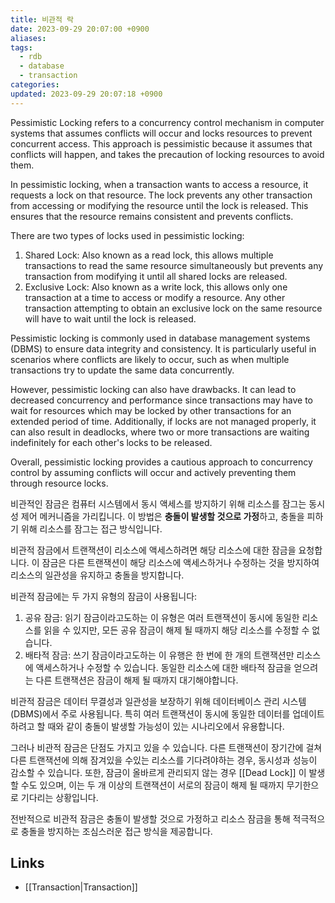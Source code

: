 ```yaml
---
title: 비관적 락
date: 2023-09-29 20:07:00 +0900
aliases: 
tags:
  - rdb
  - database
  - transaction
categories: 
updated: 2023-09-29 20:07:18 +0900
---
```


Pessimistic Locking refers to a concurrency control mechanism in computer systems that assumes conflicts will occur and locks resources to prevent concurrent access. This approach is pessimistic because it assumes that conflicts will happen, and takes the precaution of locking resources to avoid them.

In pessimistic locking, when a transaction wants to access a resource, it requests a lock on that resource. The lock prevents any other transaction from accessing or modifying the resource until the lock is released. This ensures that the resource remains consistent and prevents conflicts.

There are two types of locks used in pessimistic locking:

1. Shared Lock: Also known as a read lock, this allows multiple transactions to read the same resource simultaneously but prevents any transaction from modifying it until all shared locks are released.
2. Exclusive Lock: Also known as a write lock, this allows only one transaction at a time to access or modify a resource. Any other transaction attempting to obtain an exclusive lock on the same resource will have to wait until the lock is released.

Pessimistic locking is commonly used in database management systems (DBMS) to ensure data integrity and consistency. It is particularly useful in scenarios where conflicts are likely to occur, such as when multiple transactions try to update the same data concurrently.

However, pessimistic locking can also have drawbacks. It can lead to decreased concurrency and performance since transactions may have to wait for resources which may be locked by other transactions for an extended period of time. Additionally, if locks are not managed properly, it can also result in deadlocks, where two or more transactions are waiting indefinitely for each other's locks to be released.

Overall, pessimistic locking provides a cautious approach to concurrency control by assuming conflicts will occur and actively preventing them through resource locks.

비관적인 잠금은 컴퓨터 시스템에서 동시 액세스를 방지하기 위해 리소스를 잠그는 동시성 제어 메커니즘을 가리킵니다. 이 방법은 **충돌이 발생할 것으로 가정**하고, 충돌을 피하기 위해 리소스를 잠그는 접근 방식입니다.

비관적 잠금에서 트랜잭션이 리소스에 액세스하려면 해당 리소스에 대한 잠금을 요청합니다. 이 잠금은 다른 트랜잭션이 해당 리소스에 액세스하거나 수정하는 것을 방지하여 리소스의 일관성을 유지하고 충돌을 방지합니다.

비관적 잠금에는 두 가지 유형의 잠금이 사용됩니다:

1. 공유 잠금: 읽기 잠금이라고도하는 이 유형은 여러 트랜잭션이 동시에 동일한 리소스를 읽을 수 있지만, 모든 공유 잠금이 해제 될 때까지 해당 리소스를 수정할 수 없습니다.
2. 배타적 잠금: 쓰기 잠금이라고도하는 이 유행은 한 번에 한 개의 트랜잭션만 리소스에 액세스하거나 수정할 수 있습니다. 동일한 리소스에 대한 배타적 잠금을 얻으려는 다른 트랜잭션은 잠금이 해제 될 때까지 대기해야합니다.

비관적 잠금은 데이터 무결성과 일관성을 보장하기 위해 데이터베이스 관리 시스템 (DBMS)에서 주로 사용됩니다. 특히 여러 트랜잭션이 동시에 동일한 데이터를 업데이트하려고 할 때와 같이 충돌이 발생할 가능성이 있는 시나리오에서 유용합니다.

그러나 비관적 잠금은 단점도 가지고 있을 수 있습니다. 다른 트랜잭션이 장기간에 걸쳐 다른 트랜잭션에 의해 잠겨있을 수있는 리소스를 기다려야하는 경우, 동시성과 성능이 감소할 수 있습니다. 또한, 잠금이 올바르게 관리되지 않는 경우 [[Dead Lock]] 이 발생할 수도 있으며, 이는 두 개 이상의 트랜잭션이 서로의 잠금이 해제 될 때까지 무기한으로 기다리는 상황입니다.

전반적으로 비관적 잠금은 충돌이 발생할 것으로 가정하고 리소스 잠금을 통해 적극적으로 충돌을 방지하는 조심스러운 접근 방식을 제공합니다.

## Links

- [[Transaction|Transaction]]
